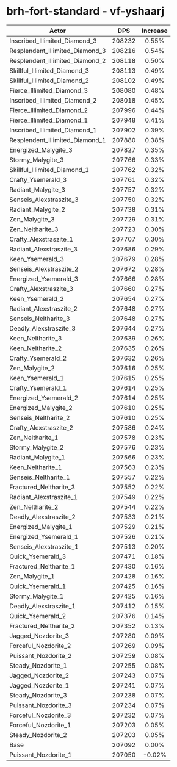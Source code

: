 # brh-fort-standard - vf-yshaarj
| Actor | DPS | Increase |
|---|:---:|:---:|
|Inscribed_Illimited_Diamond_3|208232|0.55%|
|Resplendent_Illimited_Diamond_3|208216|0.54%|
|Resplendent_Illimited_Diamond_2|208118|0.50%|
|Skillful_Illimited_Diamond_3|208113|0.49%|
|Skillful_Illimited_Diamond_2|208102|0.49%|
|Fierce_Illimited_Diamond_3|208080|0.48%|
|Inscribed_Illimited_Diamond_2|208018|0.45%|
|Fierce_Illimited_Diamond_2|207996|0.44%|
|Fierce_Illimited_Diamond_1|207948|0.41%|
|Inscribed_Illimited_Diamond_1|207902|0.39%|
|Resplendent_Illimited_Diamond_1|207880|0.38%|
|Energized_Malygite_3|207827|0.35%|
|Stormy_Malygite_3|207766|0.33%|
|Skillful_Illimited_Diamond_1|207762|0.32%|
|Crafty_Ysemerald_3|207761|0.32%|
|Radiant_Malygite_3|207757|0.32%|
|Senseis_Alexstraszite_3|207750|0.32%|
|Radiant_Malygite_2|207738|0.31%|
|Zen_Malygite_3|207729|0.31%|
|Zen_Neltharite_3|207723|0.30%|
|Crafty_Alexstraszite_1|207707|0.30%|
|Radiant_Alexstraszite_3|207686|0.29%|
|Keen_Ysemerald_3|207679|0.28%|
|Senseis_Alexstraszite_2|207672|0.28%|
|Energized_Ysemerald_3|207666|0.28%|
|Crafty_Alexstraszite_3|207660|0.27%|
|Keen_Ysemerald_2|207654|0.27%|
|Radiant_Alexstraszite_2|207648|0.27%|
|Senseis_Neltharite_3|207648|0.27%|
|Deadly_Alexstraszite_3|207644|0.27%|
|Keen_Neltharite_3|207639|0.26%|
|Keen_Neltharite_2|207635|0.26%|
|Crafty_Ysemerald_2|207632|0.26%|
|Zen_Malygite_2|207616|0.25%|
|Keen_Ysemerald_1|207615|0.25%|
|Crafty_Ysemerald_1|207614|0.25%|
|Energized_Ysemerald_2|207614|0.25%|
|Energized_Malygite_2|207610|0.25%|
|Senseis_Neltharite_2|207610|0.25%|
|Crafty_Alexstraszite_2|207586|0.24%|
|Zen_Neltharite_1|207578|0.23%|
|Stormy_Malygite_2|207576|0.23%|
|Radiant_Malygite_1|207566|0.23%|
|Keen_Neltharite_1|207563|0.23%|
|Senseis_Neltharite_1|207557|0.22%|
|Fractured_Neltharite_3|207552|0.22%|
|Radiant_Alexstraszite_1|207549|0.22%|
|Zen_Neltharite_2|207544|0.22%|
|Deadly_Alexstraszite_2|207533|0.21%|
|Energized_Malygite_1|207529|0.21%|
|Energized_Ysemerald_1|207526|0.21%|
|Senseis_Alexstraszite_1|207513|0.20%|
|Quick_Ysemerald_3|207471|0.18%|
|Fractured_Neltharite_1|207430|0.16%|
|Zen_Malygite_1|207428|0.16%|
|Quick_Ysemerald_1|207425|0.16%|
|Stormy_Malygite_1|207425|0.16%|
|Deadly_Alexstraszite_1|207412|0.15%|
|Quick_Ysemerald_2|207376|0.14%|
|Fractured_Neltharite_2|207352|0.13%|
|Jagged_Nozdorite_3|207280|0.09%|
|Forceful_Nozdorite_2|207269|0.09%|
|Puissant_Nozdorite_2|207259|0.08%|
|Steady_Nozdorite_1|207255|0.08%|
|Jagged_Nozdorite_2|207243|0.07%|
|Jagged_Nozdorite_1|207241|0.07%|
|Steady_Nozdorite_3|207238|0.07%|
|Puissant_Nozdorite_3|207234|0.07%|
|Forceful_Nozdorite_3|207232|0.07%|
|Forceful_Nozdorite_1|207203|0.05%|
|Steady_Nozdorite_2|207203|0.05%|
|Base|207092|0.00%|
|Puissant_Nozdorite_1|207050|-0.02%|
